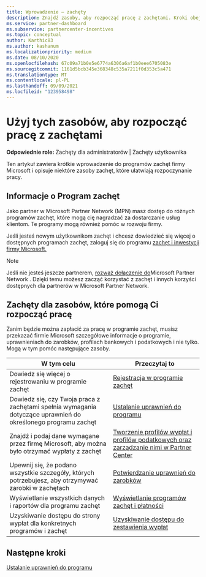 ```yaml
---
title: Wprowadzenie — zachęty
description: Znajdź zasoby, aby rozpocząć pracę z zachętami. Kroki obejmują potwierdzenie spełnienia wymagań dotyczących uprawnień oraz przesłanie informacji bankowych, podatkowych i wypłat.
ms.service: partner-dashboard
ms.subservice: partnercenter-incentives
ms.topic: conceptual
author: Karthic83
ms.author: kashanum
ms.localizationpriority: medium
ms.date: 08/10/2020
ms.openlocfilehash: 67c09a71b0e5e6774a6306a6af1b0eee6705083e
ms.sourcegitcommit: 1161d5bcb345e368348c535a7211f0d353c5a471
ms.translationtype: MT
ms.contentlocale: pl-PL
ms.lasthandoff: 09/09/2021
ms.locfileid: "123958498"
---
```

# <a name="use-these-resources-to-help-you-get-started-with-incentives"></a>Użyj tych zasobów, aby rozpocząć pracę z zachętami

**Odpowiednie role:** Zachęty dla administratorów | Zachęty użytkownika

Ten artykuł zawiera krótkie wprowadzenie do programów zachęt firmy Microsoft i opisuje niektóre zasoby zachęt, które ułatwiają rozpoczynanie pracy.

## <a name="about-the-incentives-program"></a>Informacje o Program zachęt

Jako partner w Microsoft Partner Network (MPN) masz dostęp do różnych programów zachęt, które mogą cię nagradzać za dostarczanie usług klientom. Te programy mogą również pomóc w rozwoju firmy.

Jeśli jesteś nowym użytkownikom zachęt i chcesz dowiedzieć się więcej o dostępnych programach zachęt, zaloguj się do programu [zachęt i inwestycji firmy Microsoft.](https://partner.microsoft.com/membership/partner-incentives)

> [!NOTE]
> Jeśli nie jesteś jeszcze partnerem, [rozważ dołączenie do](https://partner.microsoft.com/membership)Microsoft Partner Network . Dzięki temu możesz zacząć korzystać z zachęt i innych korzyści dostępnych dla partnerów w Microsoft Partner Network.  

## <a name="incentives-resources-to-help-you-get-started"></a>Zachęty dla zasobów, które pomogą Ci rozpocząć pracę

Zanim będzie można zapłacić za pracę w programie zachęt, musisz przekazać firmie Microsoft szczegółowe informacje o programie, uprawnieniach do zarobków, profilach bankowych i podatkowych i nie tylko. Mogą w tym pomóc następujące zasoby.

|  **W tym celu**  |  **Przeczytaj to**  |
|--------------|-----------|
| Dowiedz się więcej o rejestrowaniu w programie zachęt | [Rejestracja w programie zachęt](incentives-enroll.md)  |
| Dowiedz się, czy Twoja praca z zachętami spełnia wymagania dotyczące uprawnień do określonego programu zachęt | [Ustalanie uprawnień do programu](incentives-determined-your-program-eligibility.md)  |
| Znajdź i podaj dane wymagane przez firmę Microsoft, aby można było otrzymać wypłaty z zachęt | [Tworzenie profilów wypłat i profilów podatkowych oraz zarządzanie nimi w Partner Center](incentives-create-and-manage-your-payout-and-tax-profiles.md)  |
| Upewnij się, że podano wszystkie szczegóły, których potrzebujesz, aby otrzymywać zarobki w zachętach | [Potwierdzanie uprawnień do zarobków](incentives-confirm-your-earnings-eligibility.md)  |
| Wyświetlanie wszystkich danych i raportów dla programu zachęt | [Wyświetlanie programów zachęt i płatności](understand-incentive-payouts.md)  |
| Uzyskiwanie dostępu do strony wypłat dla konkretnych programów i zachęt | [Uzyskiwanie dostępu do zestawienia wypłat](payout-statement.md)  |

## <a name="next-steps"></a>Następne kroki

[Ustalanie uprawnień do programu](incentives-determined-your-program-eligibility.md)